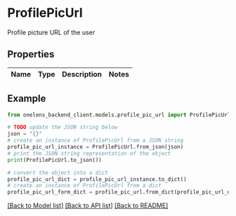# ProfilePicUrl

Profile picture URL of the user

## Properties

Name | Type | Description | Notes
------------ | ------------- | ------------- | -------------

## Example

```python
from onelens_backend_client.models.profile_pic_url import ProfilePicUrl

# TODO update the JSON string below
json = "{}"
# create an instance of ProfilePicUrl from a JSON string
profile_pic_url_instance = ProfilePicUrl.from_json(json)
# print the JSON string representation of the object
print(ProfilePicUrl.to_json())

# convert the object into a dict
profile_pic_url_dict = profile_pic_url_instance.to_dict()
# create an instance of ProfilePicUrl from a dict
profile_pic_url_form_dict = profile_pic_url.from_dict(profile_pic_url_dict)
```
[[Back to Model list]](../README.md#documentation-for-models) [[Back to API list]](../README.md#documentation-for-api-endpoints) [[Back to README]](../README.md)


